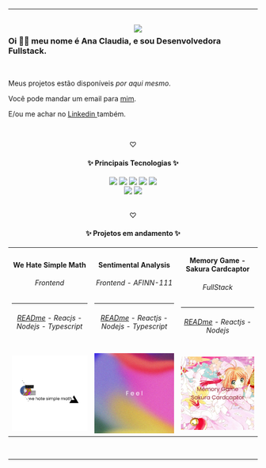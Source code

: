 <div>
  <hr/>
  <br/>
  <a href="https://github.com/itscacauinpt"></a>
  <img width="250px" align="right" atl="good" src="https://media.giphy.com/media/11ISwbgCxEzMyY/giphy.gif">
  <h3>Oi 👋🏿 meu nome é Ana Claudia, e sou Desenvolvedora Fullstack.</h3>
  <br/>
  <p>Meus projetos estão disponíveis <i>por aqui mesmo</i>. </p>
  <p>Você pode mandar um email para <a href="anaclaudia.sza@outlook.com"> mim</a>. </p>
  <p>E/ou me achar no <a align="center" href="https://www.linkedin.com/in/anaclaudia-de-souza"> Linkedin </a> também. </p>
</div>
<br/>
<p align="center">♡</p>
<div align="center">
  <h4> ✨ Principais Tecnologias ✨ </h4>
  <img src="https://img.shields.io/badge/-Nodejs-black?style=flat-square&logo=nodedotjs">
  <img src="https://img.shields.io/badge/-JavaScript-black?style=flat-square&logo=javascript">
  <img src="https://img.shields.io/badge/-Typescript-black?style=flat-square&logo=typescript">
  <img src="https://img.shields.io/badge/-MySQL-black?style=flat-square&logo=mysql">
  <img src="https://img.shields.io/badge/-MongoDB-black?style=flat-square&logo=mongodb">
<!--   <img src="https://img.shields.io/badge/-Prisma-black?style=flat-square&logo=prisma"> -->
  <br/>
  <img src="https://img.shields.io/badge/-Docker-black?style=flat-square&logo=docker">
  <img src="https://img.shields.io/badge/-React-black?style=flat-square&logo=react">
<!--   <img src="https://img.shields.io/badge/-TailwindCSS-black?style=flat-square&logo=tailwindcss"> -->
</div>
<br/>
<p align="center">♡</p>
<div align="center">
    <h4> ✨ Projetos em andamento ✨ </h4>
  <table>
  <tr>
     <th>
      <p>We Hate Simple Math</p>
       <h6>Frontend</h6>
      <hr/>
      <h6><a href="https://github.com/itscacauinpt/we-hate-simple-math#readme">READme</a> - Reacjs - Nodejs - Typescript</h6>
    </th>
    <th>
      <p>Sentimental Analysis</p>
      <h6>Frontend - AFINN-111</h6>
      <hr/>
      <h6><a href="https://github.com/itscacauinpt/sentimental-analysis#readme">READme</a> - Reactjs - Nodejs - Typescript</h6>
    </th>
    <th>
      <p>Memory Game - Sakura Cardcaptor</p>
      <h6>FullStack</h6>
      <hr/>
      <h6><a href="https://github.com/itscacauinpt/sakura-cardcaptor-memory-game#readme">READme</a> - Reactjs - Nodejs</h6>
    </th>
  </tr>
  <tr>
    <td align="center">
      <img src="https://raw.githubusercontent.com/itscacauinpt/itscacauinpt/media/math.cover.png" alt="math anxiety cover" width="220px">
    </td>
    <td align="center">
      <img src="https://raw.githubusercontent.com/itscacauinpt/itscacauinpt/media/feeling-cvr.png" alt="cover feel" width="220px">
    </td>
    <td align="center">
      <img src="https://raw.githubusercontent.com/itscacauinpt/itscacauinpt/media/sakura-cvr.png" alt="cover memory game" width="220px">
    </td>
  </tr>
</table>
<!--   <h4> ✨ Projetos Finalizados ✨ </h4>
  <table>
    <tr>
      <th>
        <p>CarShop API</p>
        <hr/>
        <h6><a href="https://github.com/itscacauinpt/car-shop-api#readme">READme</a> - Nodejs - Typescript - MongoDB - Docker</h6>
      </th>
    </tr>
    <tr>
      <td align="center">
        <img src="https://camo.githubusercontent.com/6d53e9bb0c9f8497ca3366b165a73bd344332e0a1489899735b033082664fee8/68747470733a2f2f776562696d616765732e6d6f6e676f64622e636f6d2f5f636f6d5f6173736574732f636d732f6b76326e687335347875796230783638732d44425f496c6c757374726174696f6e2e7376673f69786c69623d6a732d332e362e30266175746f3d666f726d6174253243636f6d707265737326773d343431" alt="carshop cover" width="220px">
      </td>
    </tr>
  </table> -->
</div>
<!-- <img src="http://github-readme-streak-stats.herokuapp.com?user=itscacauinpt&theme=highcontrast&locale=pt-br" > -->
<br/>
<hr/>
